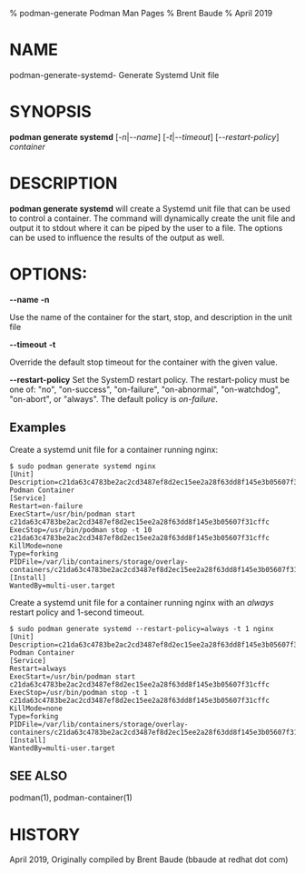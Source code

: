 % podman-generate Podman Man Pages
% Brent Baude
% April 2019
# NAME
podman-generate-systemd- Generate Systemd Unit file

# SYNOPSIS
**podman generate systemd** [*-n*|*--name*] [*-t*|*--timeout*] [*--restart-policy*] *container*

# DESCRIPTION
**podman generate systemd** will create a Systemd unit file that can be used to control a container.  The
command will dynamically create the unit file and output it to stdout where it can be piped by the user
to a file.  The options can be used to influence the results of the output as well.


# OPTIONS:

**--name** **-n**

Use the name of the container for the start, stop, and description in the unit file

**--timeout** **-t**

Override the default stop timeout for the container with the given value.

**--restart-policy**
Set the SystemD restart policy.  The restart-policy must be one of: "no", "on-success", "on-failure", "on-abnormal",
"on-watchdog", "on-abort", or "always".  The default policy is *on-failure*.

## Examples ##

Create a systemd unit file for a container running nginx:

```
$ sudo podman generate systemd nginx
[Unit]
Description=c21da63c4783be2ac2cd3487ef8d2ec15ee2a28f63dd8f145e3b05607f31cffc Podman Container
[Service]
Restart=on-failure
ExecStart=/usr/bin/podman start c21da63c4783be2ac2cd3487ef8d2ec15ee2a28f63dd8f145e3b05607f31cffc
ExecStop=/usr/bin/podman stop -t 10 c21da63c4783be2ac2cd3487ef8d2ec15ee2a28f63dd8f145e3b05607f31cffc
KillMode=none
Type=forking
PIDFile=/var/lib/containers/storage/overlay-containers/c21da63c4783be2ac2cd3487ef8d2ec15ee2a28f63dd8f145e3b05607f31cffc/userdata/c21da63c4783be2ac2cd3487ef8d2ec15ee2a28f63dd8f145e3b05607f31cffc.pid
[Install]
WantedBy=multi-user.target
```

Create a systemd unit file for a container running nginx with an *always* restart policy and 1-second timeout.
```
$ sudo podman generate systemd --restart-policy=always -t 1 nginx
[Unit]
Description=c21da63c4783be2ac2cd3487ef8d2ec15ee2a28f63dd8f145e3b05607f31cffc Podman Container
[Service]
Restart=always
ExecStart=/usr/bin/podman start c21da63c4783be2ac2cd3487ef8d2ec15ee2a28f63dd8f145e3b05607f31cffc
ExecStop=/usr/bin/podman stop -t 1 c21da63c4783be2ac2cd3487ef8d2ec15ee2a28f63dd8f145e3b05607f31cffc
KillMode=none
Type=forking
PIDFile=/var/lib/containers/storage/overlay-containers/c21da63c4783be2ac2cd3487ef8d2ec15ee2a28f63dd8f145e3b05607f31cffc/userdata/c21da63c4783be2ac2cd3487ef8d2ec15ee2a28f63dd8f145e3b05607f31cffc.pid
[Install]
WantedBy=multi-user.target
```

## SEE ALSO
podman(1), podman-container(1)

# HISTORY
April 2019, Originally compiled by Brent Baude (bbaude at redhat dot com)
